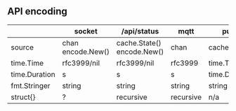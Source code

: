## API encoding

|               | socket               | /api/status                   | mqtt      | push          | influx        | rest |
| ------------- | -------------------- | ----------------------------- | --------- | ------------- | ------------- | ---- |
| source        | chan<br>encode.New() | cache.State()<br>encode.New() | chan      | cache.All()   | chan          | -    |
| time.Time     | rfc3999/nil          | rfc3999/nil                   | rfc3999   | time.Time     | time.Time     | ?    |
| time.Duration | s                    | s                             | s         | time.Duration | time.Duration | s    |
| fmt.Stringer  | string               | string                        | string    | string        | string        | ?    |
| struct{}      | ?                    | recursive                     | recursive | n/a           | ?             | ?    |

